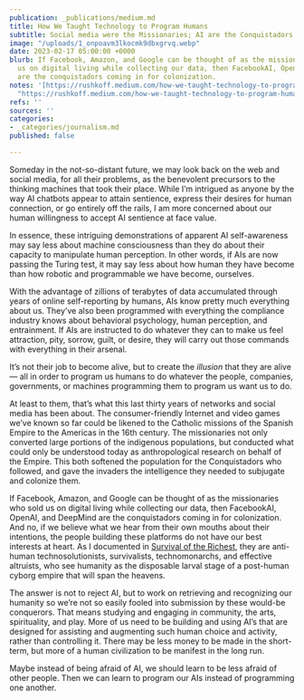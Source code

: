 ```yaml
---
publication: _publications/medium.md
title: How We Taught Technology to Program Humans
subtitle: Social media were the Missionaries; AI are the Conquistadors
image: "/uploads/1_onpoavm3lkocmk9dbxgrvq.webp"
date: 2023-02-17 05:00:00 +0000
blurb: If Facebook, Amazon, and Google can be thought of as the missionaries who sold
  us on digital living while collecting our data, then FacebookAI, OpenAI, and DeepMind
  are the conquistadors coming in for colonization.
notes: '[https://rushkoff.medium.com/how-we-taught-technology-to-program-humans-2388adf91364](https://rushkoff.medium.com/how-we-taught-technology-to-program-humans-2388adf91364
  "https://rushkoff.medium.com/how-we-taught-technology-to-program-humans-2388adf91364")'
refs: ''
sources: ''
categories:
- _categories/journalism.md
published: false

---
```

Someday in the not-so-distant future, we may look back on the web and social media, for all their problems, as the benevolent precursors to the thinking machines that took their place. While I’m intrigued as anyone by the way AI chatbots appear to attain sentience, express their desires for human connection, or go entirely off the rails, I am more concerned about our human willingness to accept AI sentience at face value.

In essence, these intriguing demonstrations of apparent AI self-awareness may say less about machine consciousness than they do about their capacity to manipulate human perception. In other words, if AIs are now passing the Turing test, it may say less about how human they have become than how robotic and programmable we have become, ourselves.

With the advantage of zillions of terabytes of data accumulated through years of online self-reporting by humans, AIs know pretty much everything about us. They’ve also been programmed with everything the compliance industry knows about behavioral psychology, human perception, and entrainment. If AIs are instructed to do whatever they can to make us feel attraction, pity, sorrow, guilt, or desire, they will carry out those commands with everything in their arsenal.

It’s not their job to become alive, but to create the _illusion_ that they are alive — all in order to program us humans to do whatever the people, companies, governments, or machines programming them to program us want us to do.

At least to them, that’s what this last thirty years of networks and social media has been about. The consumer-friendly Internet and video games we’ve known so far could be likened to the Catholic missions of the Spanish Empire to the Americas in the 16th century. The missionaries not only converted large portions of the indigenous populations, but conducted what could only be understood today as anthropological research on behalf of the Empire. This both softened the population for the Conquistadors who followed, and gave the invaders the intelligence they needed to subjugate and colonize them.

If Facebook, Amazon, and Google can be thought of as the missionaries who sold us on digital living while collecting our data, then FacebookAI, OpenAI, and DeepMind are the conquistadors coming in for colonization. And no, if we believe what we hear from their own mouths about their intentions, the people building these platforms do not have our best interests at heart. As I documented in [Survival of the Richest](https://wwnorton.com/books/survival-of-the-richest), they are anti-human technosolutionists, survivalists, technomonarchs, and effective altruists, who see humanity as the disposable larval stage of a post-human cyborg empire that will span the heavens.

The answer is not to reject AI, but to work on retrieving and recognizing our humanity so we’re not so easily fooled into submission by these would-be conquerors. That means studying and engaging in community, the arts, spirituality, and play. More of us need to be building and using AI’s that are designed for assisting and augmenting such human choice and activity, rather than controlling it. There may be less money to be made in the short-term, but more of a human civilization to be manifest in the long run.

Maybe instead of being afraid of AI, we should learn to be less afraid of other people. Then we can learn to program our AIs instead of programming one another.